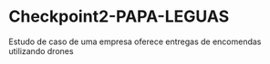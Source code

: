 # Checkpoint2-PAPA-LEGUAS
Estudo de caso de uma empresa oferece entregas de encomendas utilizando drones
